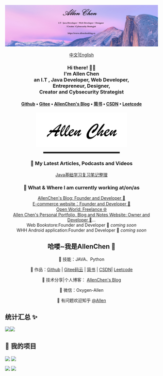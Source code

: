 <div align="center">
  <a href="https://www.allenchenblog.cn"><img src="images/allen-zc header.png" alt="AllenChen's header"></a>

<br>

[中文](./README.md)|[English](./README.en.md)

<h3>Hi there! 👋😀<br>I'm Allen Chen<br>an I.T , Java Developer, Web Developer, <br>Entrepreneur, Designer, <br>Creator and Cybsecurity Strategist</h3>

<h4> <a href="https://github.com/Allen-zc">Github</a> • <a href="https://gitee.com/allen-zc">Gitee</a> • <a href="https://www.allenchenblog.cn">AllenChen's Blog</a> • <a href="https://www.jianshu.com/u/429669e67910">简书</a> • <a href="https://https//blog.csdn.net/YIGE_Programmer">CSDN</a> • <a href="https://leetcode-cn.com/u/allenchenchen/">Leetcode</a> </h4> 

<a href="https://www.allenchenblog.cn"><img src="images/allen-zc.png" width="300"></a>

<hr width="50%" style="height:5px;">

<h3>📕 My Latest Articles, Podcasts and Videos</h3>

<!-- BLOG-POST-LIST:START -->

[Java基础学习复习笔记整理](https://allenchenblog.cn/2021/05/31/java2021-05-31/)

<!-- BLOG-POST-LIST:END -->

<h3>💼 What & Where I am currently working at/on/as</h3>

<p>
<a href="https://www.allenchenblog.cn">AllenChen's Blog: Founder and Developer 🏢</a><br>
<a href="">E-commerce website：Founder and Developer 🏬</a><br>
<a href="https://www.allenchenblog.cn">Open World: Freelance 🌐</a><br>
<a href="https://www.allenchenblog.cn">Allen Chen's Personal Portfolio, Blog and Notes Website: Owner and Developer 🚀</a>...<br>
Web Bookstore:Founder and Developer  🚀 <em>coming soon</em><br>
WHH Android application:Founder and Developer 🚀 <em>coming soon</em><br>
</p>



## 哈喽~我是AllenChen 🌱

👬 技能：JAVA、Python

🏡 作品：<a href="https://github.com/Allen-zc" target="_blank">Github</a> | <a href="https://gitee.com/allen-zc" target="_blank">Gitee码云</a> | <a href="https://www.jianshu.com/u/429669e67910" target="_blank">简书</a> | <a href="https://https://blog.csdn.net/YIGE_Programmer" target="_blank">CSDN</a>| <a href="https://leetcode-cn.com/u/allenchenchen/" target="_blank">Leetcode</a> 

🌱 技术分享|个人博客： <a href="https://allenchenblog.cn/" target="_blank">AllenChen's Blog</a>

💬 微信：Oxygen-Allen 

🤔 有问题欢迎知乎 <a href="https://www.zhihu.com/people/allen-31-59" target="_blank">@Allen</a>



</div>


## 统计汇总 ✨

<img align="Allen Chen's Github Stats" height="137px" src="https://github-readme-stats.vercel.app/api?username=Allen-zc&hide_title=true&hide_border=true&show_icons=true&include_all_commits=true&line_height=21&bg_color=0,EC6C6C,FFD479,FFFC79,73FA79&theme=outrun&locale=cn" /><img align="Allen Chen's Github Stats" height="137px" src="https://github-readme-stats.vercel.app/api/top-langs/?username=Allen-zc&hide_title=true&hide_border=true&layout=compact&bg_color=0,73FA79,73FDFF,D783FF&theme=outrun&locale=cn" />



## 📓 我的项目

<a href="https://github.com/Allen-zc/ToBeTopFullStackDeveloper"><img align="center" src="https://github-readme-stats.vercel.app/api/pin/?username=allen-zc&repo=ToBeTopFullStackDeveloper&show_owner=AllenChen&bg_color=0,EC6C6C,FFD479,FFFC79,73FA79&theme=buefy "/></a>
<a href="https://github.com/Allen-zc/Allenchenblog.git"> <img align="center" src="https://github-readme-stats.vercel.app/api/pin/?username=allen-zc&repo=code-navigation-inn&show_owner=AllenChen&bg_color=0,73FA79,73FDFF,D783FF&theme=buefy "/></a>

<a href="https://github.com/Allen-zc/JSD2105-SE.git"><img align="center" src="https://github-readme-stats.vercel.app/api/pin/?username=allen-zc&repo=JSD2105-SE&show_owner=AllenChen&bg_color=0,EC6C6C,FFD479,FFFC79,73FA79&theme=buefy "/></a>
<a href="https://github.com/Allen-zc/Allenchenblog.git"> <img align="center" src="https://github-readme-stats.vercel.app/api/pin/?username=allen-zc&repo=AllenChenBlog&show_owner=AllenChen&bg_color=0,73FA79,73FDFF,D783FF&theme=buefy "/></a>



